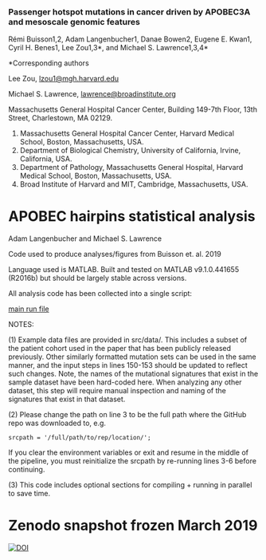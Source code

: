### Passenger hotspot mutations in cancer driven by APOBEC3A and mesoscale genomic features

Rémi Buisson1,2, Adam Langenbucher1, Danae Bowen2, Eugene E. Kwan1, Cyril H. Benes1, 
Lee Zou1,3\*, and Michael S. Lawrence1,3,4\*

\*Corresponding authors

Lee Zou, <lzou1@mgh.harvard.edu>

Michael S. Lawrence, <lawrence@broadinstitute.org>

Massachusetts General Hospital Cancer Center, Building 149-7th Floor, 13th Street, Charlestown, MA 02129.

1) Massachusetts General Hospital Cancer Center, Harvard Medical School, Boston, Massachusetts, USA.
2) Department of Biological Chemistry, University of California, Irvine, California, USA. 
3) Department of Pathology, Massachusetts General Hospital, Harvard Medical School, Boston, Massachusetts, USA.
4) Broad Institute of Harvard and MIT, Cambridge, Massachusetts, USA.



# APOBEC hairpins statistical analysis

Adam Langenbucher and Michael S. Lawrence

Code used to produce analyses/figures from Buisson et. al. 2019

Language used is MATLAB.  Built and tested on MATLAB v9.1.0.441655 (R2016b) but should be largely stable across versions. 

All analysis code has been collected into a single script:

[main run file](run.m)

NOTES:

(1) Example data files are provided in src/data/. This includes a subset of the patient cohort used in the paper that 
has been publicly released previously. Other similarly formatted mutation sets can be used in the same manner, and the input steps in
lines 150-153 should be updated to reflect such changes.  Note, the names of the mutational signatures that exist in the sample dataset have been hard-coded here.  When analyzing any other dataset, this step will require manual inspection and naming of the signatures that exist in that dataset.

(2) Please change the path on line 3 to be the full path where the GitHub repo was downloaded to, e.g.

    srcpath = '/full/path/to/rep/location/';
If you clear the environment variables or exit and resume in the middle of the pipeline, you must reinitialize the srcpath by re-running lines 3-6 before continuing.
 
(3) This code includes optional sections for compiling + running in parallel to save time.


# Zenodo snapshot frozen March 2019
[![DOI](https://zenodo.org/badge/173772783.svg)](https://zenodo.org/badge/latestdoi/173772783)

